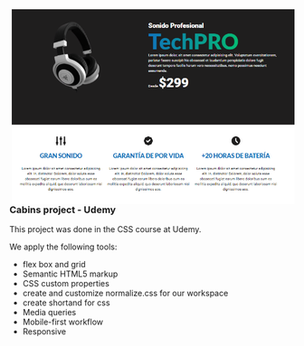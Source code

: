 <a href="https://earphones-proyect.vercel.app/" target="_blank">
<img align="right" width="500" src="https://github.com/Dario2303/image/blob/main/earphone.png"/>
</a>
  
### Cabins project - Udemy

This project was done in the CSS course at Udemy.

We apply the following tools: 

- flex box and grid
- Semantic HTML5 markup
- CSS custom properties
- create and customize normalize.css for our workspace
- create shortand for css
- Media queries
- Mobile-first workflow
- Responsive
